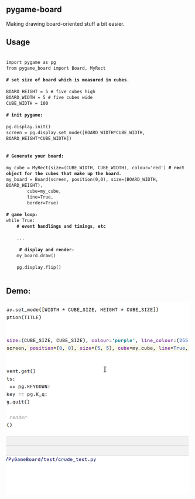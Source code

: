 
## pygame-board
Making drawing board-oriented stuff a bit easier.

## Usage

<pre><code>
import pygame as pg
from pygame_board import Board, MyRect

<b># set size of board which is measured in cubes</b>.

BOARD_HEIGHT = 5 # five cubes high
BOARD_WIDTH = 5 # five cubes wide
CUBE_WIDTH = 100

<b># init pygame:</b>

pg.display.init()
screen = pg.display.set_mode([BOARD_WIDTH*CUBE_WIDTH, BOARD_HEIGHT*CUBE_WIDTH])


<b># Generate your board:</b>
	
my_cube = MyRect(size=(CUBE_WIDTH, CUBE_WIDTH), colour='red') <b># rect object for the cubes that make up the board.</b>
my_board = Board(screen, position(0,0), size=(BOARD_WIDTH, BOARD_HEIGHT),
		cube=my_cube, 
		line=True,
		border=True)

<b># game loop:</b>
while True:
	<b># event handlings and timings, etc</b>
	
	...
	
	<b> # display and render:</b>
	my_board.draw()

	pg.display.flip()
	
</code></pre>

## Demo:
<img src= "imgs/preview.gif"/>




